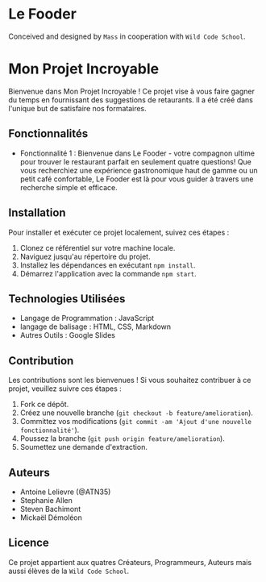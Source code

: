 # Le Fooder

Conceived and designed by `Mass` in cooperation with `Wild Code School`.

# Mon Projet Incroyable

Bienvenue dans Mon Projet Incroyable ! Ce projet vise à vous faire gagner du temps en fournissant des suggestions de retaurants. Il a été créé dans l'unique but de satisfaire nos formataires.

## Fonctionnalités

- Fonctionnalité 1 : Bienvenue dans Le Fooder - votre compagnon ultime pour trouver le restaurant parfait en seulement quatre questions! Que vous recherchiez une expérience gastronomique haut de gamme ou un petit café confortable, Le Fooder est là pour vous guider à travers une recherche simple et efficace.

## Installation

Pour installer et exécuter ce projet localement, suivez ces étapes :

1. Clonez ce référentiel sur votre machine locale.
2. Naviguez jusqu'au répertoire du projet.
3. Installez les dépendances en exécutant `npm install`.
4. Démarrez l'application avec la commande `npm start`.

## Technologies Utilisées

- Langage de Programmation : JavaScript
- langage de balisage : HTML, CSS, Markdown
- Autres Outils : Google Slides

## Contribution

Les contributions sont les bienvenues ! Si vous souhaitez contribuer à ce projet, veuillez suivre ces étapes :

1. Fork ce dépôt.
2. Créez une nouvelle branche (`git checkout -b feature/amelioration`).
3. Committez vos modifications (`git commit -am 'Ajout d'une nouvelle fonctionnalité'`).
4. Poussez la branche (`git push origin feature/amelioration`).
5. Soumettez une demande d'extraction.

## Auteurs

- Antoine Lelievre (@ATN35)
- Stephanie Allen
- Steven Bachimont
- Mickaël Démoléon

## Licence

Ce projet appartient aux quatres Créateurs, Programmeurs, Auteurs mais aussi élèves de la `Wild Code School`.

